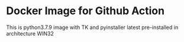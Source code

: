 # Docker Image for Github Action
This is python3.7.9 image with TK and pyinstaller latest pre-installed in architecture WIN32
